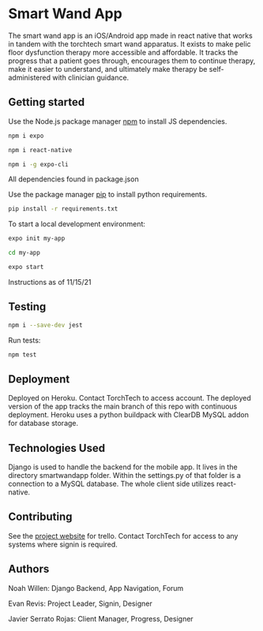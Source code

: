 # Smart Wand App

The smart wand app is an iOS/Android app made in react native that works in tandem with the torchtech smart wand apparatus.
It exists to make pelic floor dysfunction therapy more accessible and affordable. It tracks the progress that a patient goes through,
encourages them to continue therapy, make it easier to understand, and ultimately make therapy be self-administered with clinician guidance.

## Getting started

Use the Node.js package manager [npm](https://docs.npmjs.com/downloading-and-installing-node-js-and-npm) to install JS dependencies.

```bash
npm i expo
```

```bash
npm i react-native
```

```bash
npm i -g expo-cli
```

All dependencies found in package.json

Use the package manager [pip](https://pip.pypa.io/en/stable/) to install python requirements.

```bash
pip install -r requirements.txt
```

To start a local development environment:

```bash
expo init my-app
```

```bash
cd my-app
```

```bash
expo start
```

Instructions as of 11/15/21

## Testing

```bash
npm i --save-dev jest
```

Run tests:

```bash
npm test
```

## Deployment

Deployed on Heroku. Contact TorchTech to access account. The deployed version of the app tracks the main branch of this repo with continuous deployment. Heroku uses a python buildpack with ClearDB MySQL addon for database storage.

## Technologies Used

Django is used to handle the backend for the mobile app. It lives in the directory smartwandapp folder. Within the settings.py of that folder is a connection to a MySQL database. The whole client side utilizes react-native.

## Contributing

See the [project website](https://smartwandsite.herokuapp.com/) for trello. Contact TorchTech for access to any systems where signin is required.

## Authors

Noah Willen: Django Backend, App Navigation, Forum

Evan Revis: Project Leader, Signin, Designer

Javier Serrato Rojas: Client Manager, Progress, Designer
